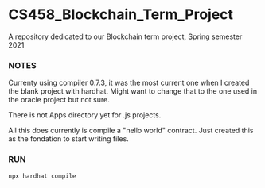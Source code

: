 # CS458_Blockchain_Term_Project

A repository dedicated to our Blockchain term project, Spring semester 2021



### NOTES

Currenty using compiler 0.7.3, it was the most current one when I created the blank project with hardhat. Might want to change that to the one used in the oracle project but not sure.

There is not Apps directory yet for .js projects.

All this does currently is compile a "hello world" contract. Just created this as the fondation to start writing files.


### RUN

```
npx hardhat compile
```

